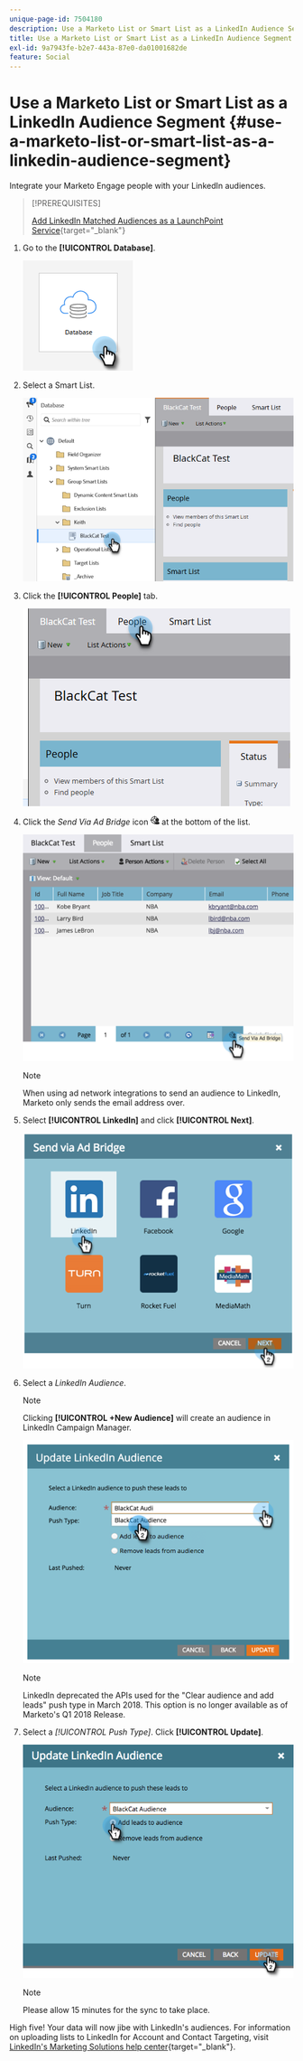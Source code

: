 ```yaml
---
unique-page-id: 7504180
description: Use a Marketo List or Smart List as a LinkedIn Audience Segment - Marketo Docs - Product Documentation
title: Use a Marketo List or Smart List as a LinkedIn Audience Segment
exl-id: 9a7943fe-b2e7-443a-87e0-da01001682de
feature: Social
---
```

# Use a Marketo List or Smart List as a LinkedIn Audience Segment {#use-a-marketo-list-or-smart-list-as-a-linkedin-audience-segment}

Integrate your Marketo Engage people with your LinkedIn audiences.

>[!PREREQUISITES]
>
>[Add LinkedIn Matched Audiences as a LaunchPoint Service](/help/marketo/product-docs/demand-generation/ad-network-integrations/add-linkedin-matched-audiences-as-a-launchpoint-service.md){target="_blank"}

1. Go to the **[!UICONTROL Database]**.

   ![](assets/list-as-a-linkedin-audience-segment-1.png)

1. Select a Smart List.

   ![](assets/list-as-a-linkedin-audience-segment-2.png)

1. Click the **[!UICONTROL People]** tab.

   ![](assets/list-as-a-linkedin-audience-segment-3.png)

1. Click the _Send Via Ad Bridge_ icon ![--](assets/icon-ad-bridge.png) at the bottom of the list.

   ![](assets/list-as-a-linkedin-audience-segment-4.png)

   >[!NOTE]
   >
   >When using ad network integrations to send an audience to LinkedIn, Marketo only sends the email address over.

1. Select **[!UICONTROL LinkedIn]** and click **[!UICONTROL Next]**.

   ![](assets/list-as-a-linkedin-audience-segment-5.png)

1. Select a _LinkedIn Audience_.

   >[!NOTE]
   >
   >Clicking **[!UICONTROL +New Audience]** will create an audience in LinkedIn Campaign Manager.

   ![](assets/list-as-a-linkedin-audience-segment-6.png)

   >[!NOTE]
   >
   >LinkedIn deprecated the APIs used for the "Clear audience and add leads" push type in March 2018. This option is no longer available as of Marketo's Q1 2018 Release.

1. Select a _[!UICONTROL Push Type]_. Click **[!UICONTROL Update]**.

   ![](assets/list-as-a-linkedin-audience-segment-7.png)

   >[!NOTE]
   >
   >Please allow 15 minutes for the sync to take place.

High five! Your data will now jibe with LinkedIn's audiences. For information on uploading lists to LinkedIn for Account and Contact Targeting, visit [LinkedIn's Marketing Solutions help center](https://www.linkedin.com/help/lms/answer/73938?query=ad%20segment){target="_blank"}.
